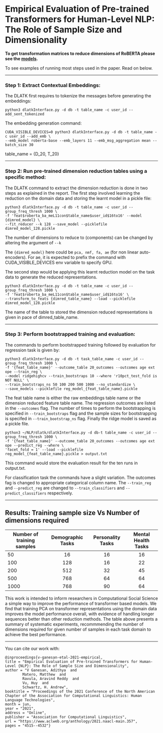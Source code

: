 # Empirical Evaluation of Pre-trained Transformers for Human-Level NLP: The Role of Sample Size and Dimensionality

**To get transformation matrices to reduce dimensions of RoBERTA please see the [models](models).**

To see examples of running most steps used in the paper. Read on below. 

---

### Step 1: Extract Contextual Embeddings: 

The DLATK first requires to tokenize the messages before generating the embeddings: 

    python3 dlatkInterface.py -d db -t table_name -c user_id --add_sent_tokenized

The embedding generation command:

	CUDA_VISIBLE_DEVICES=0 python3 dlatkInterface.py -d db -t table_name -c user_id --add_emb \
	--emb_model roberta-base --emb_layers 11 --emb_msg_aggregation mean --batch_size 30

table_name = {D_20, T_20}

----

### Step 2: Run pre-trained dimension reduction tables using a specific method:

The DLATK command to extract the dimension reduction is done in two steps as explained in the report. The first step involved learning the reduction on the domain data and storing the learnt model in a pickle file:

	python3 dlatkInterface.py -d db -t table_name -c user_id --group_freq_thresh 1000 \
	-f 'feat$roberta_ba_meL11con$table_name$user_id$16to16' --model {dimred_model} \
	--fit_reducer --k 128 --save_model --picklefile dimred_model_128.pickle

The number of dimensions to reduce to (components) can be changed by altering the argument of `--k`

The `{dimred_model}` here could be `pca, nmf, fa, ae` (for non linear auto-encoders). For ae, it is expected to prefix the command with CUDA_VISIBLE_DEVICES env variable to specify GPU.  

The second step would be applying this learnt reduction model on the task data to generate the reduced representations.

	python3 dlatkInterface.py -d db -t table_name -c user_id --group_freq_thresh 1000 \
	-f 'feat$roberta_ba_meL11con$table_name$user_id$16to16' \
	--transform_to_feats {dimred_table_name} --load --picklefile dimred_model_128.pickle

The name of the table to stored the dimension reduced representations is given in pace of dimred_table_name. 

-----

### Step 3: Perform bootstrapped training and evaluation:

The commands to perform bootstrapped training followed by evaluation for regression task is given by:

	python3 dlatkInterface.py -d db -t task_table_name -c user_id --group_freq_thresh 1000 \
	-f '{feat_table_name}' --outcome_table 20_outcomes --outcomes age ext ope --train_reg \
	--model ridgehighcv --train_bootstraps 10 --where 'r10pct_test_fold is NOT NULL' \
	--train_bootstraps_ns 50 100 200 500 1000 --no_standardize \
	--save_models --picklefile reg_model_{feat_table_name}.pickle

The feat table name is either the raw embeddings table name or the dimension reduced feature table name. The regression outcomes are listed in the `--outcomes` flag. The number of times to perform the bootstrapping is specified in `--train_bootstraps` flag and the sample sizes for bootstrapping is specifed in `--train_bootstrap_ns` flag. Finally the ridge model is saved as a pickle file. 

	python3 ~/NLP/dlatk/dlatkInterface.py -d db-t table_name -c user_id --group_freq_thresh 1000 \
	-f '{feat_table_name}' --outcome_table 20_outcomes --outcomes age ext ope --predict_reg --where \
	'facet_fold = 1' --load --picklefile reg_model_{feat_table_name}.pickle > output.txt

This command would store the evaluation result for the ten runs in output.txt. 

For classification task the commands have a slight variation. The outcomes fag is changed to appropriate categorical column name. The `--train_reg` and `--predict_reg` are changed to `--train_classifiers` and `--predict_classifiers` respectively. 

----
## Results: Training sample size Vs Number of dimensions required

| Number of training samples | Demographic Tasks | Personality Tasks | Mental Health Tasks |
| -------------------------- | :---------------: | :---------------: | :-----------------: |
| 50                         | 16                | 16                | 16                  |
| 100			     | 128		 | 16		     | 22		   |
| 200			     | 512		 | 32		     | 45		   |
| 500			     | 768		 | 64		     | 64		   |
| 1000			     | 768		 | 90		     | 64		   |

This work is intended to inform researchers in Computational Social Science a simple way to improve the performance of transformer based models. We find that training PCA on transformer representations using the domain data improves the model performance overall, with evidence of handling longer sequences better than other reduction methods.
The table above presents a summary of systematic experiments, recommmending the number of dimensions required for given number of samples in each task domain to achieve the best performance.

---

You can cite our work with:
	
    @inproceedings{v-ganesan-etal-2021-empirical,
    title = "Empirical Evaluation of Pre-trained Transformers for Human-Level {NLP}: The Role of Sample Size and Dimensionality",
    author = "V Ganesan, Adithya  and
            Matero, Matthew  and
            Ravula, Aravind Reddy  and
            Vu, Huy  and
            Schwartz, H. Andrew",
    booktitle = "Proceedings of the 2021 Conference of the North American Chapter of the Association for Computational Linguistics: Human Language Technologies",
    month = jun,
    year = "2021",
    address = "Online",
    publisher = "Association for Computational Linguistics",
    url = "https://www.aclweb.org/anthology/2021.naacl-main.357",
    pages = "4515--4532"}


